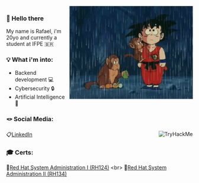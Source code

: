 
<img align="right" height="250" src="https://raw.githubusercontent.com/fwrw/fwrw/main/goku-gif.gif"  />

###

<h3 align="left">  🌟 Hello there  </h3>
<p align="left">My name is Rafael, i'm 20yo and currently a student at IFPE 🇧🇷 </p>

<h3 align="left">💡 What i'm into: </h3>
<ul>
 <li>Backend development 💻 </li>
 <li>Cybersecurity 🔒 </li>
 <li>Artificial Intelligence 🤖</li>
</ul> 


 ### 🪢 Social Media:
  📋[LinkedIn](https://www.linkedin.com/in/rafafwrw?utm_source=share&utm_campaign=share_via&utm_content=profile&utm_medium=android_app)
[<img align="right"  src="https://tryhackme-badges.s3.amazonaws.com/rafaelfwrw.png?9" alt="TryHackMe">](https://tryhackme.com/p/rafaelfwrw)


 ### 🎓 Certs:
  🧢[Red Hat System Administration I (RH124)](https://github.com/fwrw/fwrw/blob/main/Certificate%20of%20Attendance%20(RH124-9.0).pdf) 
  <br>
  🧢[Red Hat System Administration II (RH134)](https://github.com/fwrw/fwrw/blob/main/Certificate%20of%20Attendance%20(RH134-9.0).pdf) 

